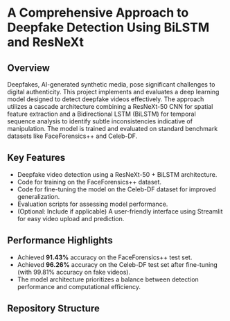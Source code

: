# A Comprehensive Approach to Deepfake Detection Using BiLSTM and ResNeXt

## Overview

Deepfakes, AI-generated synthetic media, pose significant challenges to digital authenticity. This project implements and evaluates a deep learning model designed to detect deepfake videos effectively. The approach utilizes a cascade architecture combining a ResNeXt-50 CNN for spatial feature extraction and a Bidirectional LSTM (BiLSTM) for temporal sequence analysis to identify subtle inconsistencies indicative of manipulation. The model is trained and evaluated on standard benchmark datasets like FaceForensics++ and Celeb-DF.

## Key Features

* Deepfake video detection using a ResNeXt-50 + BiLSTM architecture.
* Code for training on the FaceForensics++ dataset.
* Code for fine-tuning the model on the Celeb-DF dataset for improved generalization.
* Evaluation scripts for assessing model performance.
* (Optional: Include if applicable) A user-friendly interface using Streamlit for easy video upload and prediction.

## Performance Highlights

* Achieved **91.43%** accuracy on the FaceForensics++ test set.
* Achieved **96.26%** accuracy on the Celeb-DF test set after fine-tuning (with 99.81% accuracy on fake videos).
* The model architecture prioritizes a balance between detection performance and computational efficiency.

## Repository Structure
